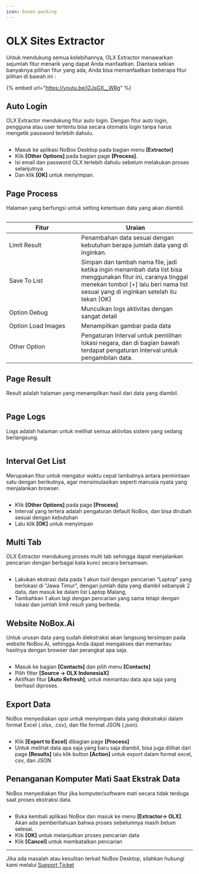 ```yaml
---
icon: boxes-packing
---
```


# OLX Sites Extractor

Untuk mendukung semua kelebihannya, OLX Extractor menawarkan sejumlah fitur menarik yang dapat Anda manfaatkan. Diantara sekian banyaknya pilihan fitur yang ada, Anda bisa memanfaatkan beberapa fitur pilihan di bawah ini :

{% embed url="https://youtu.be/i2JsGX__WRg" %}

## **Auto Login**

OLX Extractor mendukung fitur auto login. Dengan fitur auto login, pengguna atau user tertentu bisa secara otomatis login tanpa harus mengetik password terlebih dahulu.

<figure><img src="../../.gitbook/assets/Auto login.png" alt=""><figcaption></figcaption></figure>

* Masuk ke aplikasi NoBox Desktop pada bagian menu **\[Extractor]**
* Klik **\[Other Options]** pada bagian page **\[Process]**.
* Isi email dan password OLX terlebih dahulu sebelum melakukan proses selanjutnya
* Dan klik **\[OK]** untuk menyimpan.

## **Page Process**

Halaman yang berfungsi untuk setting ketentuan data yang akan diambil.

<figure><img src="../../.gitbook/assets/Page Process OLX.png" alt=""><figcaption></figcaption></figure>

<table><thead><tr><th width="178.5999755859375">Fitur</th><th>Uraian</th></tr></thead><tbody><tr><td>Limit Result</td><td>Penambahan data sesuai dengan kebutuhan berapa jumlah data yang di inginkan.</td></tr><tr><td>Save To List</td><td>Simpan dan tambah nama file, jadi ketika ingin menambah data list bisa menggunakan fitur ini, caranya tinggal menekan tombol [+] lalu beri nama list sesuai yang di inginkan setelah itu tekan [OK]</td></tr><tr><td>Option Debug </td><td>Munculkan logs aktivitas dengan sangat detail</td></tr><tr><td>Option Load Images</td><td>Menampilkan gambar pada data</td></tr><tr><td>Other Option</td><td>Pengaturan Interval untuk pemilihan lokasi negara, dan di bagian bawah terdapat pengaturan Interval untuk pengambilan data. </td></tr></tbody></table>

## **Page Result**

Result adalah halaman yang menampilkan hasil dari data yang diambil.

<figure><img src="../../.gitbook/assets/Result OLX .png" alt=""><figcaption></figcaption></figure>

## **Page Logs**

Logs adalah halaman untuk melihat semua aktivitas sistem yang sedang berlangsung.

<figure><img src="../../.gitbook/assets/Logs OLX.png" alt=""><figcaption></figcaption></figure>

## **Interval Get List**

Merupakan fitur untuk mengatur waktu cepat lambatnya antara permintaan satu dengan berikutnya, agar mensimulasikan seperti manusia nyata yang menjalankan browser.

<figure><img src="../../.gitbook/assets/Interval OLX.png" alt=""><figcaption></figcaption></figure>

* Klik **\[Other Options]** pada page **\[Process]**
* Interval yang tertera adalah pengaturan default NoBox, dan bisa dirubah sesuai dengan kebutuhan
* Lalu klik **\[OK]** untuk menyimpan

## **Multi Tab**

OLX Extractor mendukung proses multi tab sehingga dapat menjalankan pencarian dengan berbagai kata kunci secara bersamaan.

<figure><img src="../../.gitbook/assets/Multi Tab OLX-1.png" alt=""><figcaption></figcaption></figure>

* Lakukan ekstrasi data pada 1 akun tool dengan pencarian “Laptop” yang berlokasi di “Jawa Timur”, dengan jumlah data yang diambil sebanyak 2 data, dan masuk ke dalam list Laptop Malang,
* Tambahkan 1 akun lagi dengan pencarian yang sama tetapi dengan lokasi dan jumlah limit result yang berbeda.

## **Website NoBox.Ai**

Untuk urusan data yang sudah diekstraksi akan langsung tersimpan pada website NoBox.Ai, sehingga Anda dapat mengakses dan memantau hasilnya dengan browser dan perangkat apa saja.

<figure><img src="../../.gitbook/assets/Contacts (1).png" alt=""><figcaption></figcaption></figure>

* Masuk ke bagian **\[Contacts]** dan pilih menu **\[Contacts]**
* Pilih filter **\[Source -> OLX IndonesiaX]**
* Aktifkan fitur **\[Auto Refresh]**, untuk memantau data apa saja yang berhasil diproses.

## **Export Data**

NoBox menyediakan opsi untuk menyimpan data yang diekstraksi dalam format Excel (.xlsx, .csv), dan file format JSON (.json).

<figure><img src="../../.gitbook/assets/Export .png" alt=""><figcaption></figcaption></figure>

* Klik **\[Export to Excel]** dibagian page **\[Process]**&#x20;
* Untuk melihat data apa saja yang baru saja diambil, bisa juga dilihat dari page **\[Results]** lalu klik button **\[Action]** untuk export dalam format excel, csv, dan JSON

## **Penanganan Komputer Mati Saat Ekstrak Data**

NoBox menyediakan fitur jika komputer/software mati secara tidak terduga saat proses ekstraksi data.&#x20;

<figure><img src="../../.gitbook/assets/Komputer mati.png" alt=""><figcaption></figcaption></figure>

* Buka kembali aplikasi NoBox dan masuk ke menu **\[Extractor-> OLX]**. Akan ada pemberitahuan bahwa proses sebelumnya masih belum selesai.
* Klik **\[OK]** untuk melanjutkan proses pencarian data
* Klik **\[Cancel]** untuk membatalkan pencarian

***

Jika ada masalah atau kesulitan terkait NoBox Desktop, silahkan hubungi kami melalui [Support Ticket](https://crm.nobox.ai/clients/tickets)

